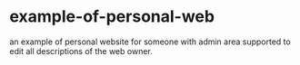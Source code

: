 # example-of-personal-web
an example of personal website for someone with admin area supported to edit all descriptions of the web owner.
